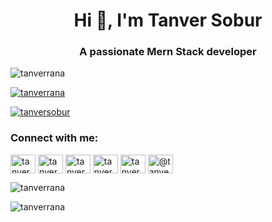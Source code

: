 <h1 align="center">Hi 👋, I'm Tanver Sobur</h1>
<h3 align="center">A passionate Mern Stack developer</h3>

<p align="left"> <img src="https://komarev.com/ghpvc/?username=tanverrana&label=Profile%20views&color=0e75b6&style=flat" alt="tanverrana" /> </p>

<p align="left"> <a href="https://github.com/ryo-ma/github-profile-trophy"><img src="https://github-profile-trophy.vercel.app/?username=tanverrana" alt="tanverrana" /></a> </p>

<p align="left"> <a href="https://twitter.com/tanversobur" target="blank"><img src="https://img.shields.io/twitter/follow/tanversobur?logo=twitter&style=for-the-badge" alt="tanversobur" /></a> </p>

<h3 align="left">Connect with me:</h3>
<p align="left">
<a href="https://twitter.com/tanversobur" target="blank"><img align="center" src="https://raw.githubusercontent.com/rahuldkjain/github-profile-readme-generator/master/src/images/icons/Social/twitter.svg" alt="tanversobur" height="30" width="40" /></a>
<a href="https://linkedin.com/in/tanversobur" target="blank"><img align="center" src="https://raw.githubusercontent.com/rahuldkjain/github-profile-readme-generator/master/src/images/icons/Social/linked-in-alt.svg" alt="tanversobur" height="30" width="40" /></a>
<a href="https://fb.com/tanversoburbd" target="blank"><img align="center" src="https://raw.githubusercontent.com/rahuldkjain/github-profile-readme-generator/master/src/images/icons/Social/facebook.svg" alt="tanversoburbd" height="30" width="40" /></a>
<a href="https://instagram.com/tanversobur" target="blank"><img align="center" src="https://raw.githubusercontent.com/rahuldkjain/github-profile-readme-generator/master/src/images/icons/Social/instagram.svg" alt="tanversobur" height="30" width="40" /></a>
<a href="https://www.behance.net/tanversoubr" target="blank"><img align="center" src="https://raw.githubusercontent.com/rahuldkjain/github-profile-readme-generator/master/src/images/icons/Social/behance.svg" alt="tanversoubr" height="30" width="40" /></a>
<a href="https://medium.com/@tanversobur" target="blank"><img align="center" src="https://raw.githubusercontent.com/rahuldkjain/github-profile-readme-generator/master/src/images/icons/Social/medium.svg" alt="@tanversobur" height="30" width="40" /></a>
</p>

<p><img align="center" src="https://github-readme-stats.vercel.app/api/top-langs?username=tanverrana&show_icons=true&locale=en&layout=compact" alt="tanverrana" /></p>

<p><img align="center" src="https://github-readme-streak-stats.herokuapp.com/?user=tanverrana&" alt="tanverrana" /></p>
